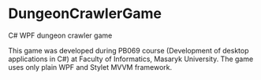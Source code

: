 # DungeonCrawlerGame
C# WPF dungeon crawler game

This game was developed during PB069 course (Development of desktop applications in C#) at Faculty of Informatics, Masaryk University.
The game uses only plain WPF and Stylet MVVM framework.
